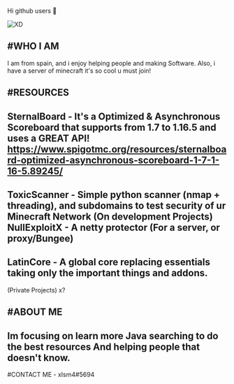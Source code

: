 Hi github users 👋

![XD](https://user-images.githubusercontent.com/76608233/111705165-9724fc00-8840-11eb-8d6e-c568082c31ad.PNG)

#WHO I AM
-
I am from spain, and i enjoy helping people and making Software.
Also, i have a server of minecraft it's so cool u must join!

#RESOURCES
-
SternalBoard - It's a Optimized & Asynchronous Scoreboard that supports from 1.7 to 1.16.5 and uses a GREAT API!
https://www.spigotmc.org/resources/sternalboard-optimized-asynchronous-scoreboard-1-7-1-16-5.89245/
-
ToxicScanner - Simple python scanner (nmap + threading), and subdomains to test security of ur Minecraft Network
(On development Projects)
NullExploitX - A netty protector (For a server, or proxy/Bungee)
-
LatinCore - A global core replacing essentials taking only the important things and addons.
-
(Private Projects)
x?

#ABOUT ME
-
Im focusing on learn more Java searching to do the best resources
And helping people that doesn't know.
-
#CONTACT ME - xIsm4#5694
